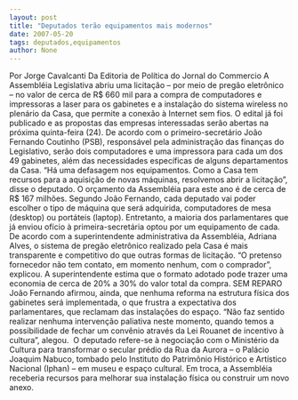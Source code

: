 ```yaml
---
layout: post
title: "Deputados terão equipamentos mais modernos"
date: 2007-05-20
tags: deputados,equipamentos
author: None
---
```

Por Jorge Cavalcanti
Da Editoria de Pol&iacute;tica do Jornal do Commercio
A Assembl&eacute;ia Legislativa abriu uma licita&ccedil;&atilde;o &ndash; por meio de preg&atilde;o eletr&ocirc;nico &ndash; no valor de cerca de R$ 660 mil para a compra de computadores e impressoras a laser para os gabinetes e a instala&ccedil;&atilde;o do sistema wireless no plen&aacute;rio da Casa, que permite a conex&atilde;o &agrave; Internet sem fios. O edital j&aacute; foi publicado e as propostas das empresas interessadas ser&atilde;o abertas na pr&oacute;xima quinta-feira (24). 
De acordo com o primeiro-secret&aacute;rio Jo&atilde;o Fernando Coutinho (PSB), respons&aacute;vel pela administra&ccedil;&atilde;o das finan&ccedil;as do Legislativo, ser&atilde;o dois computadores e uma impressora para cada um dos 49 gabinetes, al&eacute;m das necessidades espec&iacute;ficas de alguns departamentos da Casa. &ldquo;H&aacute; uma defasagem nos equipamentos. Como a Casa tem recursos para a aquisi&ccedil;&atilde;o de novas m&aacute;quinas, resolvemos abrir a licita&ccedil;&atilde;o&rdquo;, disse o deputado. O or&ccedil;amento da Assembl&eacute;ia para este ano &eacute; de cerca de R$ 167 milh&otilde;es.
Segundo Jo&atilde;o Fernando, cada deputado vai poder escolher o tipo de m&aacute;quina que ser&aacute; adquirida, computadores de mesa (desktop) ou port&aacute;teis (laptop). Entretanto, a maioria dos parlamentares que j&aacute; enviou of&iacute;cio &agrave; primeira-secret&aacute;ria optou por um equipamento de cada.
De acordo com a superintendente administrativa da Assembl&eacute;ia, Adriana Alves, o sistema de preg&atilde;o eletr&ocirc;nico realizado pela Casa &eacute; mais transparente e competitivo do que outras formas de licita&ccedil;&atilde;o. &ldquo;O pretenso fornecedor n&atilde;o tem contato, em momento nenhum, com o comprador&rdquo;, explicou. A superintendente estima que o formato adotado pode trazer uma economia de cerca de 20% a 30% do valor total da compra. 
SEM REPARO 
Jo&atilde;o Fernando afirmou, ainda, que nenhuma reforma na estrutura f&iacute;sica dos gabinetes ser&aacute; implementada, o que frustra a expectativa dos parlamentares, que reclamam das instala&ccedil;&otilde;es do espa&ccedil;o. &ldquo;N&atilde;o faz sentido realizar nenhuma interven&ccedil;&atilde;o paliativa neste momento, quando temos a possibilidade de fechar um conv&ecirc;nio atrav&eacute;s da Lei Rouanet de incentivo &agrave; cultura&rdquo;, alegou. 
&nbsp;O deputado refere-se &agrave; negocia&ccedil;&atilde;o com o Minist&eacute;rio da Cultura para transformar o secular pr&eacute;dio da Rua da Aurora &ndash; o Pal&aacute;cio Joaquim Nabuco, tombado pelo Instituto do Patrim&ocirc;nio Hist&oacute;rico e Art&iacute;stico Nacional (Iphan) &ndash; em museu e espa&ccedil;o cultural. Em troca, a Assembl&eacute;ia receberia recursos para melhorar sua instala&ccedil;&atilde;o f&iacute;sica ou construir um novo anexo. 
